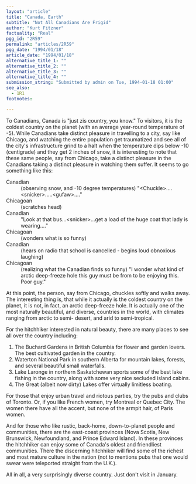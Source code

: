 ```yaml
---
layout: "article"
title: "Canada, Earth"
subtitle: "Not All Canadians Are Frigid"
author: "Kurt Fitzner"
factuality: "Real"
pgg_id: "2R59"
permalink: "articles/2R59"
pgg_date: "1994/01/18"
article_date: "1994/01/18"
alternative_title_1: ""
alternative_title_2: ""
alternative_title_3: ""
alternative_title_4: ""
submission_string: "Submitted by admin on Tue, 1994-01-18 01:00"
see_also:
  - 1R1
footnotes: 

---
```

<div>
<p>To Canadians, Canada is "just zis country, you know." To visitors, it is the coldest country on the planet (with an average year-round temperature of -5). While Canadians take distinct pleasure in travelling to a city, say like Chicago, and watching the entire population get traumatized and see all of the city's infrastructure grind to a halt when the temperature dips below -10 (centigrade) and they get 2 inches of snow, it is interesting to note that these same people, say from Chicago, take a distinct pleasure in the Canadians taking a distinct pleasure in watching them suffer. It seems to go something like this:</p>
<dl compact>
<dt>Canadian</dt>
<dd>(observing snow, and -10 degree temperatures) "&lt;Chuckle&gt;....&lt;snicker&gt;.....&lt;gufaw&gt;...."</dd>
<dt>Chicagoan</dt>
<dd>(scratches head)</dd>
<dt>Canadian</dt>
<dd>"Look at that bus...&lt;snicker&gt;...get a load of the huge coat that lady is wearing...."</dd>
<dt>Chicagoan</dt>
<dd>(wonders what is so funny)</dd>
<dt>Canadian</dt>
<dd>(hears on radio that school is cancelled - begins loud obnoxious laughing)</dd>
<dt>Chicagoan</dt>
<dd>(realizing what the Canadian finds so funny) "I wonder what kind of arctic deep-freeze hole this guy must be from to be enjoying this. Poor guy."</dd>
</dl>
<p>At this point, the person, say from Chicago, chuckles softly and walks away. The interesting thing is, that while it actually is the coldest country on the planet, it is not, in fact, an arctic deep-freeze hole. It is actually one of the most naturally beautiful, and diverse, countries in the world, with climates ranging from arctic to semi- desert, and arid to semi-tropical.</p>
<p>For the hitchhiker interested in natural beauty, there are many places to see all over the country including:</p>
<ol>
<li value="1">The Buchard Gardens in British Columbia for flower and garden lovers. The best cultivated garden in the country.</li>
<li value="2">Waterton National Park in southern Alberta for mountain lakes, forests, and several beautiful small waterfalls.</li>
<li value="3">Lake Laronge in northern Saskatchewan sports some of the best lake fishing in the country, along with some very nice secluded island cabins.</li>
<li value="4">The Great (albeit now dirty) Lakes offer virtually limitless boating.</li>
</ol>
<p>For those that enjoy urban travel and riotous parties, try the pubs and clubs of Toronto. Or, if you like French women, try Montreal or Quebec City. The women there have all the accent, but none of the armpit hair, of Paris women.</p>
<p>And for those who like rustic, back-home, down-to-planet people and communities, there are the east-coast provinces (Nova Scotia, New Brunswick, Newfoundland, and Prince Edward Island). In these provinces the hitchhiker can enjoy some of Canada's oldest and friendliest communities. There the discerning hitchhiker will find some of the richest and most mature culture in the nation (not to mentions pubs that one would swear were teleported straight from the U.K.).</p>
<p>All in all, a very surprisingly diverse country. Just don't visit in January.</p>
</div>
